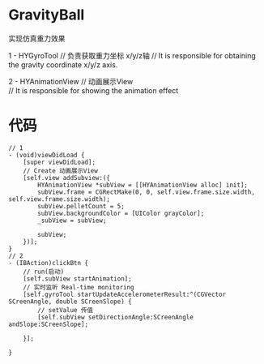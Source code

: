 # GravityBall
实现仿真重力效果

1 - HYGyroTool // 负责获取重力坐标 x/y/z轴
           // It is responsible for obtaining the gravity coordinate x/y/z axis.
           
2 - HYAnimationView // 动画展示View   
                    // It is responsible for showing the animation effect
                
# 代码 
```objc
// 1
- (void)viewDidLoad {
    [super viewDidLoad];
    // Create 动画展示View
    [self.view addSubview:({
        HYAnimationView *subView = [[HYAnimationView alloc] init];
        subView.frame = CGRectMake(0, 0, self.view.frame.size.width, self.view.frame.size.width);
        subView.pelletCount = 5;
        subView.backgroundColor = [UIColor grayColor];
        _subView = subView;
        
        subView;
    })];
}
// 2
- (IBAction)clickBtn {
    // run(启动) 
    [self.subView startAnimation];
    // 实时监听 Real-time monitoring
    [self.gyroTool startUpdateAccelerometerResult:^(CGVector SCreenAngle, double SCreenSlope) {
        // setValue 传值 
        [self.subView setDirectionAngle:SCreenAngle andSlope:SCreenSlope];
        
    }];
    
}
```
